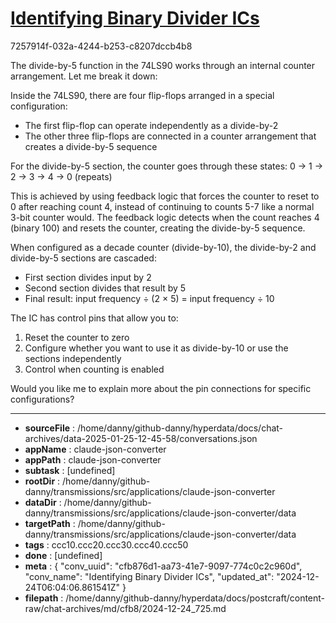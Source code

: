 # [Identifying Binary Divider ICs](https://claude.ai/chat/cfb876d1-aa73-41e7-9097-774c0c2c960d)

7257914f-032a-4244-b253-c8207dccb4b8

 The divide-by-5 function in the 74LS90 works through an internal counter arrangement. Let me break it down:

Inside the 74LS90, there are four flip-flops arranged in a special configuration:
- The first flip-flop can operate independently as a divide-by-2
- The other three flip-flops are connected in a counter arrangement that creates a divide-by-5 sequence

For the divide-by-5 section, the counter goes through these states:
0 -> 1 -> 2 -> 3 -> 4 -> 0 (repeats)

This is achieved by using feedback logic that forces the counter to reset to 0 after reaching count 4, instead of continuing to counts 5-7 like a normal 3-bit counter would. The feedback logic detects when the count reaches 4 (binary 100) and resets the counter, creating the divide-by-5 sequence.

When configured as a decade counter (divide-by-10), the divide-by-2 and divide-by-5 sections are cascaded:
- First section divides input by 2
- Second section divides that result by 5
- Final result: input frequency ÷ (2 × 5) = input frequency ÷ 10

The IC has control pins that allow you to:
1. Reset the counter to zero
2. Configure whether you want to use it as divide-by-10 or use the sections independently
3. Control when counting is enabled

Would you like me to explain more about the pin connections for specific configurations?

---

* **sourceFile** : /home/danny/github-danny/hyperdata/docs/chat-archives/data-2025-01-25-12-45-58/conversations.json
* **appName** : claude-json-converter
* **appPath** : claude-json-converter
* **subtask** : [undefined]
* **rootDir** : /home/danny/github-danny/transmissions/src/applications/claude-json-converter
* **dataDir** : /home/danny/github-danny/transmissions/src/applications/claude-json-converter/data
* **targetPath** : /home/danny/github-danny/transmissions/src/applications/claude-json-converter/data
* **tags** : ccc10.ccc20.ccc30.ccc40.ccc50
* **done** : [undefined]
* **meta** : {
  "conv_uuid": "cfb876d1-aa73-41e7-9097-774c0c2c960d",
  "conv_name": "Identifying Binary Divider ICs",
  "updated_at": "2024-12-24T06:04:06.861541Z"
}
* **filepath** : /home/danny/github-danny/hyperdata/docs/postcraft/content-raw/chat-archives/md/cfb8/2024-12-24_725.md